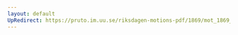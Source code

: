 ```yaml
---
layout: default
UpRedirect: https://pruto.im.uu.se/riksdagen-motions-pdf/1869/mot_1869__ak__306/mot_1869__ak__306-002.pdf
---
```

